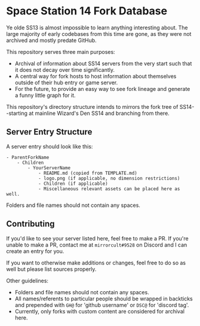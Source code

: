 # Space Station 14 Fork Database

Ye olde SS13 is almost impossible to learn anything interesting about. The large majority of early codebases from this time are gone, as they were not archived and mostly predate GitHub.

This repository serves three main purposes:
- Archival of information about SS14 servers from the very start such that it does not decay over time significantly.
- A central way for fork hosts to host information about themselves outside of their hub entry or game server.
- For the future, to provide an easy way to see fork lineage and generate a funny little graph for it.

This repository's directory structure intends to mirrors the fork tree of SS14--starting at mainline Wizard's Den SS14 and branching from there.

## Server Entry Structure

A server entry should look like this:

```
- ParentForkName
    - Children
        - YourServerName
            - README.md (copied from TEMPLATE.md)
            - logo.png (if applicable, no dimension restrictions)
            - Children (if applicable)
            - Miscellaneous relevant assets can be placed here as well.
```

Folders and file names should not contain any spaces.

## Contributing

If you'd like to see your server listed here, feel free to make a PR. If you're unable to make a PR, contact me at `mirrorcult#9528` on Discord and I can create an entry for you.

If you want to otherwise make additions or changes, feel free to do so as well but please list sources properly.

Other guidelines:
- Folders and file names should not contain any spaces.
- All names/referents to particular people should be wrapped in backticks and prepended with `GH@` for 'github username' or `DSC@` for 'discord tag'.
- Currently, only forks with custom content are considered for archival here.
